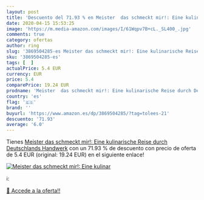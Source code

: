 ```yaml
---
layout: post
title: 'Descuento del 71.93 % en Meister  das schmeckt mir!: Eine kulinar'
date: 2020-04-15 15:53:25
image: 'https://m.media-amazon.com/images/I/61Wqpv7B+cL._SL400_.jpg'
comments: true
category: ofertas
author: ring
slug: '3869504285-es Meister das schmeckt mir!: Eine kulinarische Reise durch...'
sku: '3869504285-es'
tags: [  ]
actualPrice: 5.4 EUR
currency: EUR
price: 5.4
comparePrice: 19.24 EUR
prodname: 'Meister  das schmeckt mir!: Eine kulinarische Reise durch Deutschlands Handwerk'
country: 'es'
flag: '🇪🇸'
brand: ''
buyurl: 'https://www.amazon.es/dp/3869504285/?tag=tolees-21'
descuento: '71.93'
average: '6.0'
---
```


Tienes [Meister  das schmeckt mir!: Eine kulinarische Reise durch Deutschlands Handwerk](https://www.amazon.es/dp/3869504285/?tag=tolees-21) con un 71.93 % de descuento con precio de oferta de 5.4 EUR (original: 19.24 EUR) en el siguiente enlace!

[![Meister  das schmeckt mir!: Eine kulinar](https://m.media-amazon.com/images/I/61Wqpv7B+cL._SL400_.jpg)](https://www.amazon.es/dp/3869504285/?tag=tolees-21)

ℹ️:


[🛒 Accede a la oferta!!](https://www.amazon.es/dp/3869504285/?tag=tolees-21)

